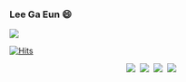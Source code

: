 ### Lee Ga Eun 😄

<!--
**kellyn0522/kellyn0522** is a ✨ _special_ ✨ repository because its `README.md` (this file) appears on your GitHub profile.

Here are some ideas to get you started:

- 🔭 I’m currently working on ...
- 🌱 I’m currently learning ...
- 👯 I’m looking to collaborate on ...
- 🤔 I’m looking for help with ...
- 💬 Ask me about ...
- 📫 How to reach me: ...
- 😄 Pronouns: ...
- ⚡ Fun fact: ...
-->


<!-- 배너 꾸미기 -->
<img src="https://capsule-render.vercel.app/api?type=wave&color=auto&height=300&section=header&text=capsule%20render&fontSize=90" />

<!-- 방문자수 -->
[![Hits](https://hits.seeyoufarm.com/api/count/incr/badge.svg?url=https%3A%2F%2Fgithub.com%2Fkellyn0522%2Fkellyn0522&count_bg=%23C9A9DF&title_bg=%2384E1AE&icon=&icon_color=%23E7E7E7&title=hits&edge_flat=false)](https://hits.seeyoufarm.com)

<!-- 로고 -->
<p align="center">
  <img src="https://img.shields.io/badge/MySQL-4479A1?style=flat-square&logo=MySQL&logoColor=white"/></a>&nbsp 
  <img src="https://img.shields.io/badge/Java-007396?style=flat-square&logo=Java&logoColor=white"/></a>&nbsp
  <img src="https://img.shields.io/badge/C-A8B9CC?style=flat-square&logo=C&logoColor=white"/></a>&nbsp 
  <img src="https://img.shields.io/badge/Python-3766AB?style=flat-square&logo=Python&logoColor=white"/></a>&nbsp 
  <br></p>

